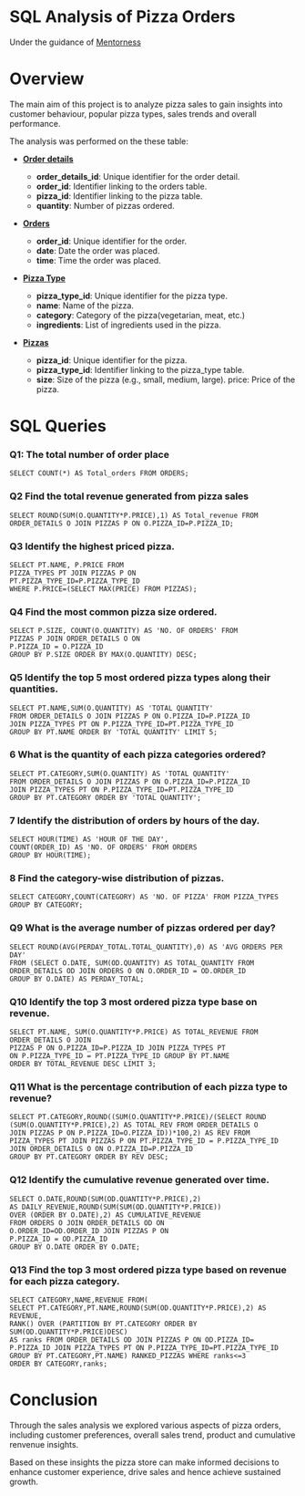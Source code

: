 # SQL Analysis of Pizza Orders
Under the guidance of [Mentorness](https://www.linkedin.com/company/mentorness/)

# Overview
The main aim of this project is to analyze pizza sales to gain insights into customer behaviour, popular pizza types, sales trends and overall performance.

The analysis was performed on the these table:

 - [**Order details**](/Dataset/order_details.csv)
    - **order_details_id**: Unique identifier for the order detail. 
    - **order_id**: Identifier linking to the orders table. 
    - **pizza_id**: Identifier linking to the pizza table. 
    - **quantity**: Number of pizzas ordered. 
 
 - [**Orders**](/Dataset/orders.csv)
    - **order_id**: Unique identifier for the order.
    - **date**: Date the order was placed.
    - **time**: Time the order was placed.

 - [**Pizza Type**](/Dataset/pizza_types.csv)
    - **pizza_type_id**: Unique identifier for the pizza type. 
    - **name**: Name of the pizza. 
    - **category**: Category of the pizza(vegetarian, meat, etc.) 
    - **ingredients**: List of ingredients used in the pizza. 

 - [**Pizzas**](/Dataset/pizzas.csv)
    - **pizza_id**: Unique identifier for the pizza.
    - **pizza_type_id**: Identifier linking to the pizza_type table. 
    - **size**: Size of the pizza (e.g., small, medium, large).  price: Price of the pizza.
# SQL Queries
 
 ### Q1: The total number of order place
    SELECT COUNT(*) AS Total_orders FROM ORDERS;
 
 ### Q2 Find the total revenue generated from pizza sales
    SELECT ROUND(SUM(O.QUANTITY*P.PRICE),1) AS Total_revenue FROM ORDER_DETAILS O JOIN PIZZAS P ON O.PIZZA_ID=P.PIZZA_ID;
 
 ### Q3 Identify the highest priced pizza.
    SELECT PT.NAME, P.PRICE FROM 
    PIZZA_TYPES PT JOIN PIZZAS P ON 
    PT.PIZZA_TYPE_ID=P.PIZZA_TYPE_ID
    WHERE P.PRICE=(SELECT MAX(PRICE) FROM PIZZAS);
 
 ### Q4 Find the most common pizza size ordered.
    SELECT P.SIZE, COUNT(O.QUANTITY) AS 'NO. OF ORDERS' FROM
    PIZZAS P JOIN ORDER_DETAILS O ON
    P.PIZZA_ID = O.PIZZA_ID
    GROUP BY P.SIZE ORDER BY MAX(O.QUANTITY) DESC;

 ### Q5 Identify the top 5 most ordered pizza types along their quantities.
    SELECT PT.NAME,SUM(O.QUANTITY) AS 'TOTAL QUANTITY'
    FROM ORDER_DETAILS O JOIN PIZZAS P ON O.PIZZA_ID=P.PIZZA_ID 
    JOIN PIZZA_TYPES PT ON P.PIZZA_TYPE_ID=PT.PIZZA_TYPE_ID
    GROUP BY PT.NAME ORDER BY 'TOTAL QUANTITY' LIMIT 5;

 ### 6 What is the quantity of each pizza categories ordered?
    SELECT PT.CATEGORY,SUM(O.QUANTITY) AS 'TOTAL QUANTITY'
    FROM ORDER_DETAILS O JOIN PIZZAS P ON O.PIZZA_ID=P.PIZZA_ID 
    JOIN PIZZA_TYPES PT ON P.PIZZA_TYPE_ID=PT.PIZZA_TYPE_ID
    GROUP BY PT.CATEGORY ORDER BY 'TOTAL QUANTITY';

 ### 7 Identify the distribution of orders by hours of the day.
    SELECT HOUR(TIME) AS 'HOUR OF THE DAY',
    COUNT(ORDER_ID) AS 'NO. OF ORDERS' FROM ORDERS 
    GROUP BY HOUR(TIME);

 ### 8 Find the category-wise distribution of pizzas.
    SELECT CATEGORY,COUNT(CATEGORY) AS 'NO. OF PIZZA' FROM PIZZA_TYPES 
    GROUP BY CATEGORY;

 ### Q9 What is the average number of pizzas ordered per day?
    SELECT ROUND(AVG(PERDAY_TOTAL.TOTAL_QUANTITY),0) AS 'AVG ORDERS PER DAY' 
    FROM (SELECT O.DATE, SUM(OD.QUANTITY) AS TOTAL_QUANTITY FROM 
    ORDER_DETAILS OD JOIN ORDERS O ON O.ORDER_ID = OD.ORDER_ID
    GROUP BY O.DATE) AS PERDAY_TOTAL;

 ### Q10 Identify the top 3 most ordered pizza type base on revenue.
    SELECT PT.NAME, SUM(O.QUANTITY*P.PRICE) AS TOTAL_REVENUE FROM ORDER_DETAILS O JOIN 
    PIZZAS P ON O.PIZZA_ID=P.PIZZA_ID JOIN PIZZA_TYPES PT 
    ON P.PIZZA_TYPE_ID = PT.PIZZA_TYPE_ID GROUP BY PT.NAME 
    ORDER BY TOTAL_REVENUE DESC LIMIT 3;

 ### Q11 What is the percentage contribution of each pizza type to revenue?
    SELECT PT.CATEGORY,ROUND((SUM(O.QUANTITY*P.PRICE)/(SELECT ROUND
    (SUM(O.QUANTITY*P.PRICE),2) AS TOTAL_REV FROM ORDER_DETAILS O 
    JOIN PIZZAS P ON P.PIZZA_ID=O.PIZZA_ID))*100,2) AS REV FROM 
    PIZZA_TYPES PT JOIN PIZZAS P ON PT.PIZZA_TYPE_ID = P.PIZZA_TYPE_ID 
    JOIN ORDER_DETAILS O ON O.PIZZA_ID=P.PIZZA_ID
    GROUP BY PT.CATEGORY ORDER BY REV DESC;
    
 ### Q12 Identify the cumulative revenue generated over time.
    SELECT O.DATE,ROUND(SUM(OD.QUANTITY*P.PRICE),2) 
    AS DAILY_REVENUE,ROUND(SUM(SUM(OD.QUANTITY*P.PRICE)) 
    OVER (ORDER BY O.DATE),2) AS CUMULATIVE_REVENUE
    FROM ORDERS O JOIN ORDER_DETAILS OD ON 
    O.ORDER_ID=OD.ORDER_ID JOIN PIZZAS P ON 
    P.PIZZA_ID = OD.PIZZA_ID 
    GROUP BY O.DATE ORDER BY O.DATE;

 ### Q13 Find the top 3 most ordered pizza type based on revenue for each pizza category.
    SELECT CATEGORY,NAME,REVENUE FROM(
    SELECT PT.CATEGORY,PT.NAME,ROUND(SUM(OD.QUANTITY*P.PRICE),2) AS REVENUE, 
    RANK() OVER (PARTITION BY PT.CATEGORY ORDER BY SUM(OD.QUANTITY*P.PRICE)DESC)
    AS ranks FROM ORDER_DETAILS OD JOIN PIZZAS P ON OD.PIZZA_ID=
    P.PIZZA_ID JOIN PIZZA_TYPES PT ON P.PIZZA_TYPE_ID=PT.PIZZA_TYPE_ID 
    GROUP BY PT.CATEGORY,PT.NAME) RANKED_PIZZAS WHERE ranks<=3 
    ORDER BY CATEGORY,ranks;
# Conclusion

Through the sales analysis we explored various aspects of pizza orders, including customer preferences, overall sales trend, product and cumulative renvenue insights.


Based on these insights the pizza store can make informed decisions to enhance customer experience, drive sales and hence achieve sustained growth.
